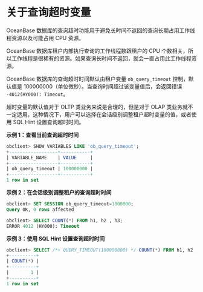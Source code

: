 关于查询超时变量 
=============================

OceanBase 数据库的查询超时功能用于避免长时间不返回的查询长期占用工作线程资源以及可能占用 CPU 资源。

OceanBase 数据库租户内部执行查询的工作线程数跟租户的 CPU 个数相关，所以工作线程是很稀有的资源。如果查询长时间不返回，就会一直占用此工作线程资源。

OceanBase 数据库的查询超时时间默认由租户变量 `ob_query_timeout` 控制，默认值是 100000000（单位微秒）。当查询时间超过该变量值后，会返回错误 ` -4012(HY000): Timeout`。

超时变量的默认值对于 OLTP 类业务来说是合理的，但是对于 OLAP 类业务就不一定适用，这种情况下，用户可以选择在会话级别调整租户超时变量的值，或者使用 SQL Hint 设置查询超时时间。

**示例 1：查看当前查询超时时间** 

```sql
obclient> SHOW VARIABLES LIKE 'ob_query_timeout';
+------------------+-----------+
| VARIABLE_NAME    | VALUE     |
+------------------+-----------+
| ob_query_timeout | 100000000 |
+------------------+-----------+
1 row in set
```



**示例 2：在会话级别调整租户的查询超时时间** 

```sql
obclient> SET SESSION ob_query_timeout=1000000;
Query OK, 0 rows affected 

obclient> SELECT COUNT(*) FROM h1, h2 , h3;
ERROR 4012 (HY000): Timeout
```



**示例 3：使用 SQL Hint 设置查询超时时间** 

```sql
obclient> SELECT /*+ QUERY_TIMEOUT(100000000) */ COUNT(*) FROM h1, h2 , h3;
+----------+
| COUNT(*) |
+----------+
|        1 |
+----------+
1 row in set
```


